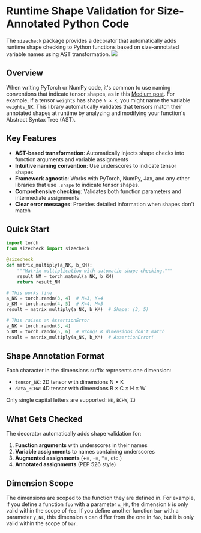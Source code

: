 # Runtime Shape Validation for Size-Annotated Python Code

The `sizecheck` package provides a decorator that automatically adds runtime shape checking to Python functions based on size-annotated variable names using AST transformation. [![][docs-dev-img]][docs-dev-url]

## Overview

When writing PyTorch or NumPy code, it's common to use naming conventions that indicate tensor shapes, as in this [Medium post](https://medium.com/@NoamShazeer/shape-suffixes-good-coding-style-f836e72e24fd). For example, if a tensor `weights` has shape `N × K`, you might name the variable `weights_NK`. This library automatically validates that tensors match their annotated shapes at runtime by analyzing and modifying your function's Abstract Syntax Tree (AST).

## Key Features

- **AST-based transformation**: Automatically injects shape checks into function arguments and variable assignments
- **Intuitive naming convention**: Use underscores to indicate tensor shapes
- **Framework agnostic**: Works with PyTorch, NumPy, Jax, and any other libraries that use `.shape` to indicate tensor shapes.
- **Comprehensive checking**: Validates both function parameters and intermediate assignments
- **Clear error messages**: Provides detailed information when shapes don't match

## Quick Start

```python
import torch
from sizecheck import sizecheck

@sizecheck
def matrix_multiply(a_NK, b_KM):
    """Matrix multiplication with automatic shape checking."""
    result_NM = torch.matmul(a_NK, b_KM)
    return result_NM

# This works fine
a_NK = torch.randn(3, 4)  # N=3, K=4
b_KM = torch.randn(4, 5)  # K=4, M=5
result = matrix_multiply(a_NK, b_KM)  # Shape: (3, 5)

# This raises an AssertionError
a_NK = torch.randn(3, 4)
b_KM = torch.randn(5, 6)  # Wrong! K dimensions don't match
result = matrix_multiply(a_NK, b_KM)  # AssertionError!
```

## Shape Annotation Format

Each character in the dimensions suffix represents one dimension:
- `tensor_NK`: 2D tensor with dimensions N × K
- `data_BCHW`: 4D tensor with dimensions B × C × H × W

Only single capital letters are supported: `NK`, `BCHW`, `IJ`

## What Gets Checked

The decorator automatically adds shape validation for:

1. **Function arguments** with underscores in their names
2. **Variable assignments** to names containing underscores
3. **Augmented assignments** (+=, -=, *=, etc.)
4. **Annotated assignments** (PEP 526 style)

## Dimension Scope

The dimensions are scoped to the function they are defined in. For example, if you define a function `foo` with a parameter `x_NK`, the dimension `N` is only valid within the scope of `foo`. If you define another function `bar` with a parameter `y_NL`, this dimension `N` can differ from the one in `foo`, but it is only valid within the scope of `bar`.

[docs-dev-img]: https://img.shields.io/badge/docs-dev-blue.svg
[docs-dev-url]: https://samanklesaria.github.io/sizecheck/

